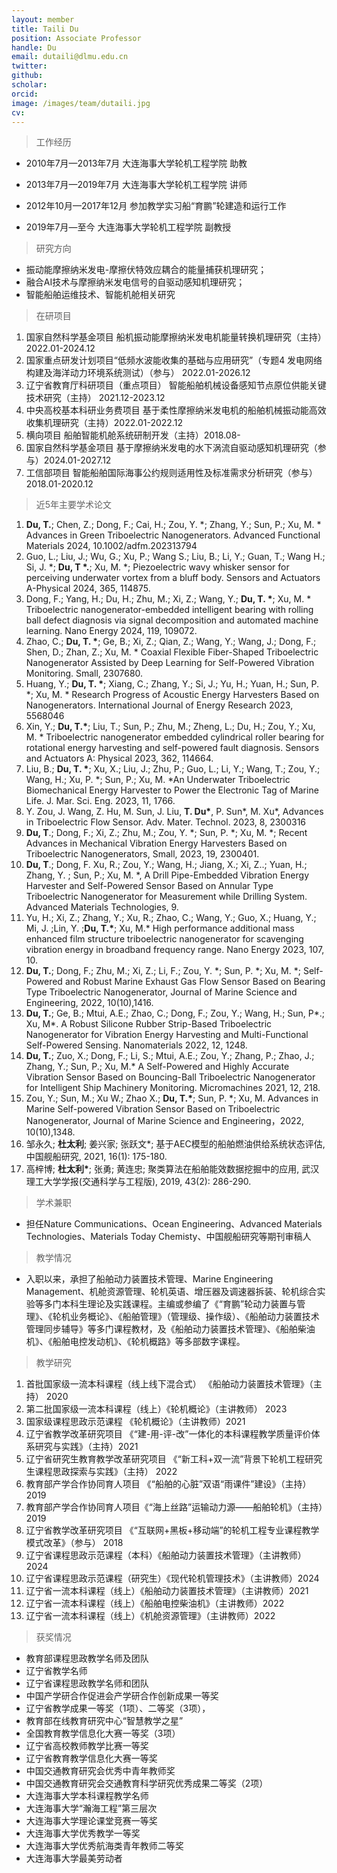 ```yaml
---
layout: member
title: Taili Du
position: Associate Professor
handle: Du
email: dutaili@dlmu.edu.cn
twitter: 
github: 
scholar:
orcid: 
image: /images/team/dutaili.jpg
cv: 
---
```


> 工作经历

- 2010年7月—2013年7月 大连海事大学轮机工程学院 助教

- 2013年7月—2019年7月 大连海事大学轮机工程学院 讲师

- 2012年10月—2017年12月 参加教学实习船“育鹏”轮建造和运行工作

- 2019年7月—至今 大连海事大学轮机工程学院 副教授

> 研究方向

- 振动能摩擦纳米发电-摩擦伏特效应耦合的能量捕获机理研究；
- 融合AI技术与摩擦纳米发电信号的自驱动感知机理研究；
- 智能船舶运维技术、智能机舱相关研究


> 在研项目

1.	国家自然科学基金项目 船机振动能摩擦纳米发电机能量转换机理研究（主持）2022.01-2024.12
2.	国家重点研发计划项目“低频水波能收集的基础与应用研究”（专题4 发电网络构建及海洋动力环境系统测试）（参与） 2022.01-2026.12 
3.	辽宁省教育厅科研项目（重点项目） 智能船舶机械设备感知节点原位供能关键技术研究（主持） 2021.12-2023.12
4.	中央高校基本科研业务费项目 基于柔性摩擦纳米发电机的船舶机械振动能高效收集机理研究（主持）2022.01-2022.12
5.	横向项目 船舶智能机舱系统研制开发（主持）2018.08-
6.	国家自然科学基金项目 基于摩擦纳米发电的水下涡流自驱动感知机理研究（参与）2024.01-2027.12
7.	工信部项目 智能船舶国际海事公约规则适用性及标准需求分析研究（参与）2018.01-2020.12


> 近5年主要学术论文

1.	**Du, T.**; Chen, Z.; Dong, F.; Cai, H.; Zou, Y. *; Zhang, Y.; Sun, P.; Xu, M. * Advances in Green Triboelectric Nanogenerators. Advanced Functional Materials 2024, 10.1002/adfm.202313794
2.	Guo, L.; Liu, J.; Wu, G.; Xu, P.; Wang S.; Liu, B.; Li, Y.; Guan, T.; Wang H.; Si, J. *; **Du, T \*.**; Xu, M. *; Piezoelectric wavy whisker sensor for perceiving underwater vortex from a bluff body. Sensors and Actuators A-Physical 2024, 365, 114875.
3.	Dong, F.; Yang, H.; Du, H.; Zhu, M.; Xi, Z.; Wang, Y.; **Du, T. \***; Xu, M. * Triboelectric nanogenerator-embedded intelligent bearing with rolling ball defect diagnosis via signal decomposition and automated machine learning. Nano Energy 2024, 119, 109072.
4.	Zhao, C.; **Du, T. \***; Ge, B.; Xi, Z.; Qian, Z.; Wang, Y.; Wang, J.; Dong, F.; Shen, D.; Zhan, Z.; Xu, M. * Coaxial Flexible Fiber-Shaped Triboelectric Nanogenerator Assisted by Deep Learning for Self-Powered Vibration Monitoring. Small, 2307680.
5.	Huang, Y.; **Du, T. \***; Xiang, C.; Zhang, Y.; Si, J.; Yu, H.; Yuan, H.; Sun, P. *; Xu, M. * Research Progress of Acoustic Energy Harvesters Based on Nanogenerators. International Journal of Energy Research 2023, 5568046
6.	Xin, Y.; **Du, T.\***; Liu, T.; Sun, P.; Zhu, M.; Zheng, L.; Du, H.; Zou, Y.; Xu, M. * Triboelectric nanogenerator embedded cylindrical roller bearing for rotational energy harvesting and self-powered fault diagnosis. Sensors and Actuators A: Physical 2023, 362, 114664.
7.	Liu, B.; **Du, T. \***; Xu, X.; Liu, J.; Zhu, P.; Guo, L.; Li, Y.; Wang, T.; Zou, Y.; Wang, H.; Xu, P. *; Sun, P.; Xu, M. *An Underwater Triboelectric Biomechanical Energy Harvester to Power the Electronic Tag of Marine Life. J. Mar. Sci. Eng. 2023, 11, 1766.
8.	Y. Zou, J. Wang, Z. Hu, M. Sun, J. Liu, **T. Du\***, P. Sun*, M. Xu*, Advances in Triboelectric Flow Sensor. Adv. Mater. Technol. 2023, 8, 2300316
9.	**Du, T**.; Dong, F.; Xi, Z.; Zhu, M.; Zou, Y. *; Sun, P. *; Xu, M. *; Recent Advances in Mechanical Vibration Energy Harvesters Based on Triboelectric Nanogenerators, Small, 2023, 19, 2300401. 
10.	**Du, T**.; Dong, F. Xu, R.; Zou, Y.; Wang, H.; Jiang, X.; Xi, Z..; Yuan, H.; Zhang, Y. ; Sun, P.; Xu, M. *, A Drill Pipe-Embedded Vibration Energy Harvester and Self-Powered Sensor Based on Annular Type Triboelectric Nanogenerator for Measurement while Drilling System. Advanced Materials Technologies, 9.
11.	Yu, H.; Xi, Z.; Zhang, Y.; Xu, R.; Zhao, C.; Wang, Y.; Guo, X.; Huang, Y.; Mi, J. ;Lin, Y. ;**Du, T.\***; Xu, M.* High performance additional mass enhanced film structure triboelectric nanogenerator for scavenging vibration energy in broadband frequency range. Nano Energy 2023, 107, 10.
12.	**Du, T.**; Dong, F.; Zhu, M.; Xi, Z.; Li, F.; Zou, Y. *; Sun, P. *; Xu, M. *; Self-Powered and Robust Marine Exhaust Gas Flow Sensor Based on Bearing Type Triboelectric Nanogenerator, Journal of Marine Science and Engineering, 2022, 10(10),1416.
13.	**Du, T.**; Ge, B.; Mtui, A.E.; Zhao, C.; Dong, F.; Zou, Y.; Wang, H.; Sun, P*.; Xu, M*. A Robust Silicone Rubber Strip-Based Triboelectric Nanogenerator for Vibration Energy Harvesting and Multi-Functional Self-Powered Sensing. Nanomaterials 2022, 12, 1248.
14.	**Du, T.**; Zuo, X.; Dong, F.; Li, S.; Mtui, A.E.; Zou, Y.; Zhang, P.; Zhao, J.; Zhang, Y.; Sun, P.; Xu, M.* A Self-Powered and Highly Accurate Vibration Sensor Based on Bouncing-Ball Triboelectric Nanogenerator for Intelligent Ship Machinery Monitoring. Micromachines 2021, 12, 218.
15.	Zou, Y.; Sun, M.; Xu W.; Zhao X.; **Du, T.\***; Sun, P. *; Xu, M. Advances in Marine Self-powered Vibration Sensor Based on Triboelectric Nanogenerator, Journal of Marine Science and Engineering，2022, 10(10),1348.
16.	邹永久; **杜太利**; 姜兴家; 张跃文*; 基于AEC模型的船舶燃油供给系统状态评估,中国舰船研究, 2021, 16(1): 175-180.
17.	高梓博; **杜太利\***; 张勇; 黄连忠; 聚类算法在船舶能效数据挖掘中的应用, 武汉理工大学学报(交通科学与工程版), 2019, 43(2): 286-290.

> 学术兼职

- 担任Nature Communications、Ocean Engineering、Advanced Materials Technologies、Materials Today Chemisty、中国舰船研究等期刊审稿人

> 教学情况

- 入职以来，承担了船舶动力装置技术管理、Marine Engineering Management、机舱资源管理、轮机英语、增压器及调速器拆装、轮机综合实验等多门本科生理论及实践课程。主编或参编了《“育鹏”轮动力装置与管理》、《轮机业务概论》、《船舶管理》（管理级、操作级）、《船舶动力装置技术管理同步辅导》等多门课程教材，及《船舶动力装置技术管理》、《船舶柴油机》、《船舶电控发动机》、《轮机概路》等多部数字课程。

> 教学研究

1.	首批国家级一流本科课程（线上线下混合式） 《船舶动力装置技术管理》（主持） 2020
2.	第二批国家级一流本科课程（线上）《轮机概论》（主讲教师） 2023
3.	国家级课程思政示范课程 《轮机概论》（主讲教师）2021
4.	辽宁省教学改革研究项目 《“建-用-评-改”一体化的本科课程教学质量评价体系研究与实践》（主持）2021
5.	辽宁省研究生教育教学改革研究项目 《“新工科+双一流”背景下轮机工程研究生课程思政探索与实践》（主持） 2022
6.	教育部产学合作协同育人项目 《“船舶的心脏”双语“雨课件”建设》（主持）2019
7.	教育部产学合作协同育人项目《“海上丝路”运输动力源——船舶轮机》（主持）2019
8.	辽宁省教学改革研究项目 《“互联网+黑板+移动端”的轮机工程专业课程教学模式改革》（参与） 2018
9.	辽宁省课程思政示范课程（本科）《船舶动力装置技术管理》（主讲教师）2024
10.	辽宁省课程思政示范课程（研究生）《现代轮机管理技术》（主讲教师）2024
11.	辽宁省一流本科课程（线上）《船舶动力装置技术管理》（主讲教师）2021
12.	辽宁省一流本科课程（线上）《船舶电控柴油机》（主讲教师）2022
13.	辽宁省一流本科课程（线上）《机舱资源管理》（主讲教师）2022


> 获奖情况

- 教育部课程思政教学名师及团队
- 辽宁省教学名师
- 辽宁省课程思政教学名师和团队
- 中国产学研合作促进会产学研合作创新成果一等奖
- 辽宁省教学成果一等奖（1项）、二等奖（3项），
- 教育部在线教育研究中心“智慧教学之星”
- 全国教育教学信息化大赛一等奖（3项）
- 辽宁省高校教师教学比赛一等奖
- 辽宁省教育教学信息化大赛一等奖
- 中国交通教育研究会优秀中青年教师奖
- 中国交通教育研究会交通教育科学研究优秀成果二等奖（2项）
- 大连海事大学本科课程教学名师
- 大连海事大学“瀚海工程”第三层次
- 大连海事大学理论课堂竞赛一等奖
- 大连海事大学优秀教学一等奖
- 大连海事大学优秀航海类青年教师二等奖
- 大连海事大学最美劳动者
